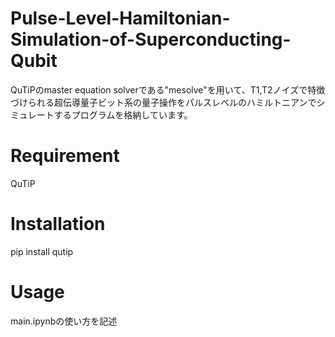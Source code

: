 # Pulse-Level-Hamiltonian-Simulation-of-Superconducting-Qubit
QuTiPのmaster equation solverである"mesolve"を用いて、T1,T2ノイズで特徴づけられる超伝導量子ビット系の量子操作をパルスレベルのハミルトニアンでシミュレートするプログラムを格納しています。

# Requirement
QuTiP

# Installation
pip install qutip

# Usage
main.ipynbの使い方を記述

